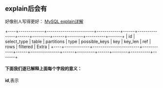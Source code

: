 ## explain后会有 

好像别人写得更好： [MySQL explain详解](https://www.cnblogs.com/butterfly100/archive/2018/01/15/8287569.html)

+----+-------------+------------------------+------------+------+---------------+------+---------+------+--------+----------+-------+
| id | select_type | table                  | partitions | type | possible_keys | key  | key_len | ref  | rows   | filtered | Extra |
+----+-------------+------------------------+------------+------+---------------+------+---------+------+--------+----------+-------+

#### 下面我们逐已解释上面每个字段的意义：

**id**,表示